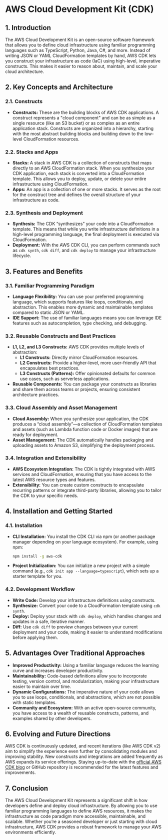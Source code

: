 # AWS Cloud Development Kit (CDK)
## 1. Introduction

The AWS Cloud Development Kit is an open-source software framework that allows you to define cloud infrastructure using familiar programming languages such as TypeScript, Python, Java, C#, and more. Instead of writing JSON or YAML CloudFormation templates by hand, AWS CDK lets you construct your infrastructure as code (IaC) using high-level, imperative constructs. This makes it easier to reason about, maintain, and scale your cloud architecture. 

## 2. Key Concepts and Architecture

### 2.1. Constructs

- **Constructs:** These are the building blocks of AWS CDK applications. A construct represents a "cloud component" and can be as simple as a single resource (like an S3 bucket) or as complex as an entire application stack. Constructs are organized into a hierarchy, starting with the most abstract building blocks and building down to the low-level CloudFormation resources.

### 2.2. Stacks and Apps

- **Stacks:** A stack in AWS CDK is a collection of constructs that maps directly to an AWS CloudFormation stack. When you synthesize your CDK application, each stack is converted into a CloudFormation template. This allows you to deploy, update, or delete your entire infrastructure using CloudFormation.
- **Apps:** An app is a collection of one or more stacks. It serves as the root for the construct tree and defines the overall structure of your infrastructure as code.

### 2.3. Synthesis and Deployment

- **Synthesis:** The CDK “synthesizes” your code into a CloudFormation template. This means that while you write infrastructure definitions in a high-level programming language, the final deployment is executed via CloudFormation.
- **Deployment:** With the AWS CDK CLI, you can perform commands such as `cdk synth`, `cdk diff`, and `cdk deploy` to manage your infrastructure lifecycle. 

## 3. Features and Benefits

### 3.1. Familiar Programming Paradigm

- **Language Flexibility:** You can use your preferred programming language, which supports features like loops, conditionals, and abstraction. This enables more dynamic and maintainable templates compared to static JSON or YAML.
- **IDE Support:** The use of familiar languages means you can leverage IDE features such as autocompletion, type checking, and debugging.

### 3.2. Reusable Constructs and Best Practices

- **L1, L2, and L3 Constructs:** AWS CDK provides multiple levels of abstraction:
    - **L1 Constructs:** Directly mirror CloudFormation resources.
    - **L2 Constructs:** Provide a higher-level, more user-friendly API that encapsulates best practices.
    - **L3 Constructs (Patterns):** Offer opinionated defaults for common use cases, such as serverless applications.
- **Reusable Components:** You can package your constructs as libraries and share them across teams or projects, ensuring consistent architecture practices.
### 3.3. Cloud Assembly and Asset Management

- **Cloud Assembly:** When you synthesize your application, the CDK produces a “cloud assembly”—a collection of CloudFormation templates and assets (such as Lambda function code or Docker images) that are ready for deployment.
- **Asset Management:** The CDK automatically handles packaging and uploading assets to Amazon S3, simplifying the deployment process.

### 3.4. Integration and Extensibility

- **AWS Ecosystem Integration:** The CDK is tightly integrated with AWS services and CloudFormation, ensuring that you have access to the latest AWS resource types and features.
- **Extensibility:** You can create custom constructs to encapsulate recurring patterns or integrate third-party libraries, allowing you to tailor the CDK to your specific needs.

## 4. Installation and Getting Started

### 4.1. Installation

- **CLI Installation:** You install the CDK CLI via npm (or another package manager depending on your language ecosystem). For example, using npm:
    
    ```bash
    npm install -g aws-cdk
    ```
    
- **Project Initialization:** You can initialize a new project with a simple command (e.g., `cdk init app --language=typescript`), which sets up a starter template for you.

### 4.2. Development Workflow

- **Write Code:** Develop your infrastructure definitions using constructs.
- **Synthesize:** Convert your code to a CloudFormation template using `cdk synth`.
- **Deploy:** Deploy your stack with `cdk deploy`, which handles changes and updates in a safe, iterative manner.
- **Diff:** Use `cdk diff` to preview changes between your current deployment and your code, making it easier to understand modifications before applying them. 

## 5. Advantages Over Traditional Approaches

- **Improved Productivity:** Using a familiar language reduces the learning curve and increases developer productivity.
- **Maintainability:** Code-based definitions allow you to incorporate testing, version control, and modularization, making your infrastructure easier to maintain over time.
- **Dynamic Configurations:** The imperative nature of your code allows you to use loops, conditionals, and abstractions, which are not possible with static templates.
- **Community and Ecosystem:** With an active open-source community, you have access to a wealth of reusable constructs, patterns, and examples shared by other developers.

## 6. Evolving and Future Directions

AWS CDK is continuously updated, and recent iterations (like AWS CDK v2) aim to simplify the experience even further by consolidating modules and improving stability. New constructs and integrations are added frequently as AWS expands its service offerings. Staying up-to-date with the [official AWS CDK blog](https://aws.amazon.com/blogs/developer/) or GitHub repository is recommended for the latest features and improvements.

## 7. Conclusion

The AWS Cloud Development Kit represents a significant shift in how developers define and deploy cloud infrastructure. By allowing you to use familiar programming languages to define AWS resources, it makes the infrastructure as code paradigm more accessible, maintainable, and scalable. Whether you’re a seasoned developer or just starting with cloud infrastructure, AWS CDK provides a robust framework to manage your AWS environments efficiently.